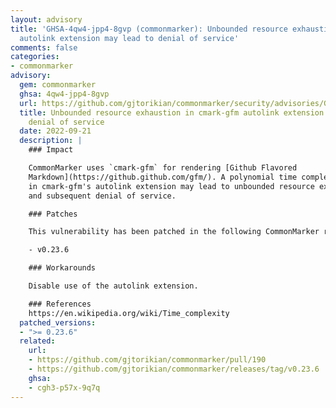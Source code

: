 ```yaml
---
layout: advisory
title: 'GHSA-4qw4-jpp4-8gvp (commonmarker): Unbounded resource exhaustion in cmark-gfm
  autolink extension may lead to denial of service'
comments: false
categories:
- commonmarker
advisory:
  gem: commonmarker
  ghsa: 4qw4-jpp4-8gvp
  url: https://github.com/gjtorikian/commonmarker/security/advisories/GHSA-4qw4-jpp4-8gvp
  title: Unbounded resource exhaustion in cmark-gfm autolink extension may lead to
    denial of service
  date: 2022-09-21
  description: |
    ### Impact

    CommonMarker uses `cmark-gfm` for rendering [Github Flavored
    Markdown](https://github.github.com/gfm/). A polynomial time complexity issue
    in cmark-gfm's autolink extension may lead to unbounded resource exhaustion
    and subsequent denial of service.

    ### Patches

    This vulnerability has been patched in the following CommonMarker release:

    - v0.23.6

    ### Workarounds

    Disable use of the autolink extension.

    ### References
    https://en.wikipedia.org/wiki/Time_complexity
  patched_versions:
  - ">= 0.23.6"
  related:
    url:
    - https://github.com/gjtorikian/commonmarker/pull/190
    - https://github.com/gjtorikian/commonmarker/releases/tag/v0.23.6
    ghsa:
    - cgh3-p57x-9q7q
---
```

